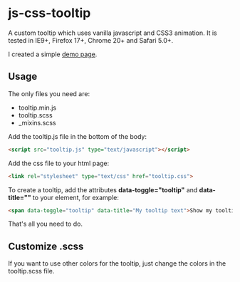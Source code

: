 # js-css-tooltip

A custom tooltip which uses vanilla javascript and CSS3 animation. It is tested in IE9+, Firefox 17+, Chrome 20+ and Safari 5.0+.

I created a simple [demo page](http://www.mirellavanteulingen.nl/demos/tooltip).

## Usage
The only files you need are:
 - tooltip.min.js
 - tooltip.scss
 - _mixins.scss

Add the tooltip.js file in the bottom of the body:
```html
<script src="tooltip.js" type="text/javascript"></script>
```

Add the css file to your html page:
```html
<link rel="stylesheet" type="text/css" href="tooltip.css">
```

To create a tooltip, add the attributes **data-toggle="tooltip"** and **data-title=""** to your element, for example:
```html
<span data-toggle="tooltip" data-title="My tooltip text">Show my tooltip</span>
```

That's all you need to do.

## Customize .scss
If you want to use other colors for the tooltip, just change the colors in the tooltip.scss file.